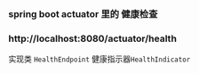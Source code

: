 ### spring boot actuator 里的 健康检查
### http://localhost:8080/actuator/health

实现类 `HealthEndpoint`
健康指示器`HealthIndicator`